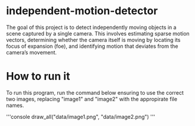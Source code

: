 # independent-motion-detector
The goal of this project is to detect independently moving objects in a scene captured by a single camera. This involves estimating sparse motion vectors, determining whether the camera itself is moving by locating its focus of expansion (foe), and identifying motion that deviates from the camera’s movement.

# How to run it
To run this program, run the command below ensuring to use the correct two images, replacing "image1" and "image2" with the appropirate file names.

'''console
draw_all("data/image1.png", "data/image2.png")
'''
